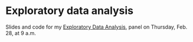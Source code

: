 Exploratory data analysis
=========================

Slides and code for my [Exploratory Data Analysis](http://ire.org/events-and-training/event/315/731/), panel on Thursday, Feb. 28, at 9 a.m.
